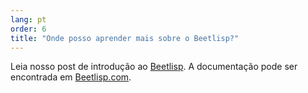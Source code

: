 ```yaml
---
lang: pt
order: 6
title: "Onde posso aprender mais sobre o Beetlisp?"
---
```


Leia nosso post de introdução ao [Beetlisp](https://www.beetnetwork.org/2019/11/27/beetlisp.en.html). A documentação pode ser encontrada em [Beetlisp.com](https://beetlisp.com).
